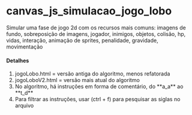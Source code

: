 # canvas_js_simulacao_jogo_lobo
Simular uma fase de jogo 2d com os recursos mais comuns: imagens de fundo, sobreposição de imagens, jogador, inimigos, objetos, colisão, hp, vidas, interação, animação de sprites, penalidade, gravidade, movimentação

<h4>Detalhes</h4>
<ol>
  <li>jogoLobo.html   = versão antiga do algoritmo, menos refatorada</li>
  <li>jogoLoboV2.html = versão mais atual do algoritmo</li>
  <li>No algoritmo, há instruções em forma de comentário, do **a_a** ao **t_d**</li>
  <li>Para filtrar as instruções, usar (ctrl + f) para pesquisar as siglas no arquivo</li>
</ol>
